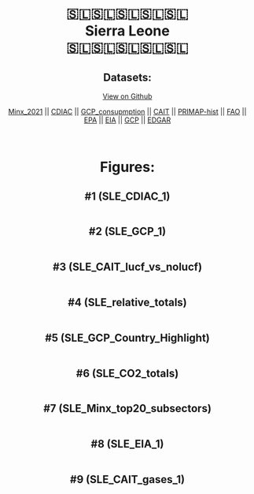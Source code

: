 
<center>
<h1 align="center">
🇸🇱🇸🇱🇸🇱🇸🇱🇸🇱
<br>
Sierra Leone
<br>
🇸🇱🇸🇱🇸🇱🇸🇱🇸🇱
</h1>
<h2>Datasets:</h2>
<p><a href="https://github.com/dquintani/GreenhouseData/tree/master/country_data/SLE_Sierra Leone/data">View on Github</a>
<br></p><p><a href="data/SLE_Minx_2021.csv">Minx_2021</a> || <a href="data/SLE_CDIAC.csv">CDIAC</a> || <a href="data/SLE_GCP_consupmption.csv">GCP_consupmption</a> || <a href="data/SLE_CAIT.csv">CAIT</a> || <a href="data/SLE_PRIMAP-hist.csv">PRIMAP-hist</a> || <a href="data/SLE_FAO.csv">FAO</a> || <a href="data/SLE_EPA.csv">EPA</a> || <a href="data/SLE_EIA.csv">EIA</a> || <a href="data/SLE_GCP.csv">GCP</a> || <a href="data/SLE_EDGAR.csv">EDGAR</a></p><p><br></p>
<h1>Figures:</h1><h2>#1 (SLE_CDIAC_1)</h2>
<p><img alt="" src="figures/SLE_CDIAC_1.png" /></p><h2>#2 (SLE_GCP_1)</h2>
<p><img alt="" src="figures/SLE_GCP_1.png" /></p><h2>#3 (SLE_CAIT_lucf_vs_nolucf)</h2>
<p><img alt="" src="figures/SLE_CAIT_lucf_vs_nolucf.png" /></p><h2>#4 (SLE_relative_totals)</h2>
<p><img alt="" src="figures/SLE_relative_totals.png" /></p><h2>#5 (SLE_GCP_Country_Highlight)</h2>
<p><img alt="" src="figures/SLE_GCP_Country_Highlight.png" /></p><h2>#6 (SLE_CO2_totals)</h2>
<p><img alt="" src="figures/SLE_CO2_totals.png" /></p><h2>#7 (SLE_Minx_top20_subsectors)</h2>
<p><img alt="" src="figures/SLE_Minx_top20_subsectors.png" /></p><h2>#8 (SLE_EIA_1)</h2>
<p><img alt="" src="figures/SLE_EIA_1.png" /></p><h2>#9 (SLE_CAIT_gases_1)</h2>
<p><img alt="" src="figures/SLE_CAIT_gases_1.png" /></p>
